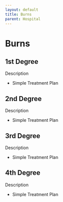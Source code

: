 ```yaml
---
layout: default
title: Burns
parent: Hospital
---
```


# Burns

## 1st Degree

Description

- Simple Treatment Plan

## 2nd Degree

Description

- Simple Treatment Plan

## 3rd Degree

Description

- Simple Treatment Plan

## 4th Degree

Description

- Simple Treatment Plan
